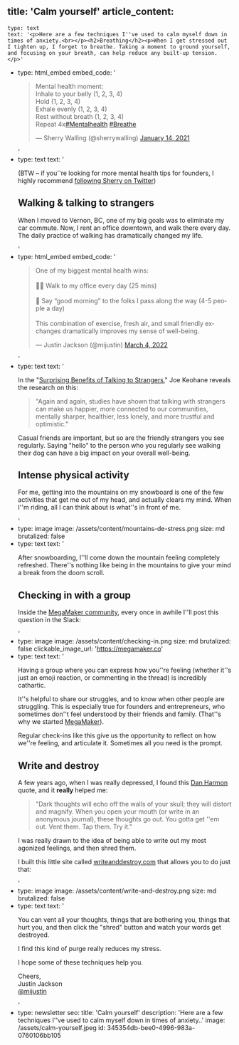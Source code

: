 title: 'Calm yourself'
article_content:
  -
    type: text
    text: '<p>Here are a few techniques I''ve used to calm myself down in times of anxiety.<br></p><h2>Breathing</h2><p>When I get stressed out I tighten up, I forget to breathe. Taking a moment to ground yourself, and focusing on your breath, can help reduce any built-up tension.</p>'
  -
    type: html_embed
    embed_code: '<blockquote class="twitter-tweet tw-align-center"><p lang="en" dir="ltr">Mental health moment:<br>Inhale to your belly (1, 2, 3, 4)<br>Hold (1, 2, 3, 4)<br>Exhale evenly (1, 2, 3, 4)<br>Rest without breath (1, 2, 3, 4)<br>Repeat 4x<a href="https://twitter.com/hashtag/Mentalhealth?src=hash&amp;ref_src=twsrc%5Etfw">#Mentalhealth</a> <a href="https://twitter.com/hashtag/Breathe?src=hash&amp;ref_src=twsrc%5Etfw">#Breathe</a></p>&mdash; Sherry Walling (@sherrywalling) <a href="https://twitter.com/sherrywalling/status/1349726725077299202?ref_src=twsrc%5Etfw">January 14, 2021</a></blockquote> <script async src="https://platform.twitter.com/widgets.js" charset="utf-8"></script>'
  -
    type: text
    text: '<p>(BTW – if you''re looking for more mental health tips for founders, I highly recommend <a href="https://sherrywalling.progbar.co/sherry-5k">following Sherry on Twitter</a>)</p><h2>Walking &amp; talking to strangers</h2><p>When I moved to Vernon, BC, one of my big goals was to eliminate my car commute. Now, I rent an office downtown, and walk there every day. The daily practice of walking has dramatically changed my life.</p>'
  -
    type: html_embed
    embed_code: '<blockquote class="twitter-tweet tw-align-center"><p lang="en" dir="ltr">One of my biggest mental health wins:<br><br>🚶‍♂️ Walk to my office every day (25 mins)<br><br>👋 Say “good morning” to the folks I pass along the way (4-5 people a day)<br><br>This combination of exercise, fresh air, and small friendly exchanges dramatically improves my sense of well-being.</p>&mdash; Justin Jackson (@mijustin) <a href="https://twitter.com/mijustin/status/1499798379521470467?ref_src=twsrc%5Etfw">March 4, 2022</a></blockquote> <script async src="https://platform.twitter.com/widgets.js" charset="utf-8"></script>'
  -
    type: text
    text: '<p>In the "<a href="https://www.theatlantic.com/family/archive/2021/08/why-we-should-talk-strangers-more/619642/">Surprising Benefits of Talking to Strangers</a>," Joe Keohane reveals the research on this:</p><blockquote><p>"Again and again, studies have shown that talking with strangers can make us happier, more connected to our communities, mentally sharper, healthier, less lonely, and more trustful and optimistic."</p></blockquote><p>Casual friends are important, but so are the friendly strangers you see regularly. Saying "hello" to the person who you regularly see walking their dog can have a big impact on your overall well-being.</p><h2>Intense physical activity</h2><p>For me, getting into the mountains on my snowboard is one of the few activities that get me out of my head, and actually clears my mind. When I''m riding, all I can think about is what''s in front of me.</p>'
  -
    type: image
    image: /assets/content/mountains-de-stress.png
    size: md
    brutalized: false
  -
    type: text
    text: '<p>After snowboarding, I''ll come down the mountain feeling completely refreshed. There''s nothing like being in the mountains to give your mind a break from the doom scroll.</p><h2>Checking in with a group</h2><p>Inside the <a href="https://megamaker.co">MegaMaker community</a>, every once in awhile I''ll post this question in the Slack:</p>'
  -
    type: image
    image: /assets/content/checking-in.png
    size: md
    brutalized: false
    clickable_image_url: 'https://megamaker.co'
  -
    type: text
    text: '<p>Having a group where you can express how you''re feeling (whether it''s just an emoji reaction, or commenting in the thread) is incredibly cathartic.&nbsp;</p><p>It''s helpful to share our struggles, and to know when other people are struggling. This is especially true for founders and entrepreneurs, who sometimes don''t feel understood by their friends and family. (That''s why we started <a href="https://megamaker.co">MegaMaker</a>).</p><p>Regular check-ins like this give us the opportunity to reflect on how we''re feeling, and articulate it. Sometimes all you need is the prompt.</p><h2>Write and destroy</h2><p>A few years ago, when I was really depressed, I found this <a href="https://justinjackson.ca/mentalhealth">Dan Harmon</a> quote, and it <b>really </b>helped me:</p><blockquote><p>"Dark thoughts will echo off the walls of your skull; they will distort and magnify. When you open your mouth (or write in an anonymous journal), these thoughts go out. You gotta get ''em out. Vent them. Tap them. Try it."</p></blockquote><p>I was really drawn to the idea of being able to write out my most agonized feelings, and then shred them.</p><p>I built this little site called <a href="https://writeanddestroy.com">writeanddestroy.com</a>&nbsp;that allows you to do just that:&nbsp;</p>'
  -
    type: image
    image: /assets/content/write-and-destroy.png
    size: md
    brutalized: false
  -
    type: text
    text: '<p>You can vent all your thoughts, things that are bothering you, things that hurt you, and then click the "shred" button and watch your words get destroyed.</p><p>I find this kind of purge really reduces my stress.</p><p>I hope some of these techniques help you.</p><p>Cheers,<br>Justin Jackson<br><a href="https://twitter.com/mijustin">@mijustin</a></p>'
  -
    type: newsletter
seo:
  title: 'Calm yourself'
  description: 'Here are a few techniques I''ve used to calm myself down in times of anxiety..'
  image: /assets/calm-yourself.jpeg
id: 345354db-bee0-4996-983a-0760106bb105
